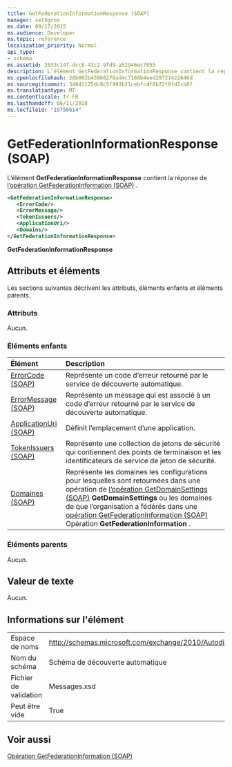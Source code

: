 ```yaml
---
title: GetFederationInformationResponse (SOAP)
manager: sethgros
ms.date: 09/17/2015
ms.audience: Developer
ms.topic: reference
localization_priority: Normal
api_type:
- schema
ms.assetid: 2033c14f-dcc8-43c2-9fd9-a51946ec7055
description: L’élément GetFederationInformationResponse contient la réponse de l’opération (SOAP) GetFederationInformation.
ms.openlocfilehash: 28b002b45968278ad4c7160b4eed29721422646d
ms.sourcegitcommit: 34041125dc8c5f993b21cebfc4f8b72f0fd2cb6f
ms.translationtype: MT
ms.contentlocale: fr-FR
ms.lasthandoff: 06/11/2018
ms.locfileid: "19756614"
---
```

# <a name="getfederationinformationresponse-soap"></a>GetFederationInformationResponse (SOAP)

L’élément **GetFederationInformationResponse** contient la réponse de [l’opération GetFederationInformation (SOAP)](getfederationinformation-operation-soap.md) . 
  
```XML
<GetFederationInformationResponse>
   <ErrorCode/>
   <ErrorMessage/>
   <TokenIssuers/>
   <ApplicationUri/>
   <Domains/>
</GetFederationInformationResponse>
```

 **GetFederationInformationResponse**
## <a name="attributes-and-elements"></a>Attributs et éléments

Les sections suivantes décrivent les attributs, éléments enfants et éléments parents.
  
### <a name="attributes"></a>Attributs

Aucun.
  
### <a name="child-elements"></a>Éléments enfants

|**Élément**|**Description**|
|:-----|:-----|
|[ErrorCode (SOAP)](errorcode-soap.md) <br/> |Représente un code d’erreur retourné par le service de découverte automatique.  <br/> |
|[ErrorMessage (SOAP)](errormessage-soap.md) <br/> |Représente un message qui est associé à un code d’erreur retourné par le service de découverte automatique.  <br/> |
|[ApplicationUri (SOAP)](applicationuri-soap.md) <br/> |Définit l’emplacement d’une application.  <br/> |
|[TokenIssuers (SOAP)](tokenissuers-soap.md) <br/> |Représente une collection de jetons de sécurité qui contiennent des points de terminaison et les identificateurs de service de jeton de sécurité.  <br/> |
|[Domaines (SOAP)](domains-soap.md) <br/> |Représente les domaines les configurations pour lesquelles sont retournées dans une opération de [l’opération GetDomainSettings (SOAP)](getdomainsettings-operation-soap.md) **GetDomainSettings** ou les domaines de que l’organisation a fédérés dans une [opération GetFederationInformation (SOAP)](getfederationinformation-operation-soap.md) Opération **GetFederationInformation** .  <br/> |
   
### <a name="parent-elements"></a>Éléments parents

Aucun.
  
## <a name="text-value"></a>Valeur de texte

Aucun.
  
## <a name="element-information"></a>Informations sur l'élément

|||
|:-----|:-----|
|Espace de noms  <br/> |http://schemas.microsoft.com/exchange/2010/Autodiscover  <br/> |
|Nom du schéma  <br/> |Schéma de découverte automatique  <br/> |
|Fichier de validation  <br/> |Messages.xsd  <br/> |
|Peut être vide  <br/> |True  <br/> |
   
## <a name="see-also"></a>Voir aussi



[Opération GetFederationInformation (SOAP)](getfederationinformation-operation-soap.md)

